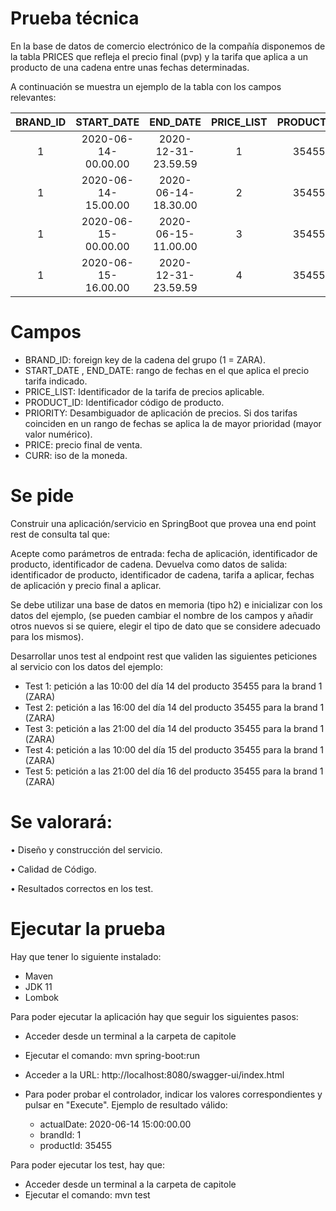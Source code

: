 # Prueba técnica

En la base de datos de comercio electrónico de la compañía disponemos de la tabla PRICES que refleja el precio final (pvp) y la tarifa que aplica a un producto de una cadena entre unas fechas determinadas.

A continuación se muestra un ejemplo de la tabla con los campos relevantes:
 
| BRAND_ID | START_DATE | END_DATE | PRICE_LIST | PRODUCT_ID | PRIORITY | PRICE | CURR |
|:---:|:---:|:---:|:---:|:---:|:---:|:---:|:---:|
| 1 | 2020-06-14-00.00.00 | 2020-12-31-23.59.59 | 1 | 35455 | 0 | 35.50 | EUR |
| 1 | 2020-06-14-15.00.00 | 2020-06-14-18.30.00 | 2 | 35455 | 1 | 25.45 | EUR |
| 1 | 2020-06-15-00.00.00 | 2020-06-15-11.00.00 | 3 | 35455 | 1 | 30.50 | EUR |
| 1 | 2020-06-15-16.00.00 | 2020-12-31-23.59.59 | 4 | 35455 | 1 | 38.95 | EUR |

# Campos 

* BRAND_ID: foreign key de la cadena del grupo (1 = ZARA).
* START_DATE , END_DATE: rango de fechas en el que aplica el precio tarifa indicado.
* PRICE_LIST: Identificador de la tarifa de precios aplicable.
* PRODUCT_ID: Identificador código de producto.
* PRIORITY: Desambiguador de aplicación de precios. Si dos tarifas coinciden en un rango de fechas se aplica la de mayor prioridad (mayor valor numérico).
* PRICE: precio final de venta.
* CURR: iso de la moneda.
 
# Se pide
 
Construir una aplicación/servicio en SpringBoot que provea una end point rest de consulta  tal que:
 
Acepte como parámetros de entrada: fecha de aplicación, identificador de producto, identificador de cadena.
Devuelva como datos de salida: identificador de producto, identificador de cadena, tarifa a aplicar, fechas de aplicación y precio final a aplicar.
 
Se debe utilizar una base de datos en memoria (tipo h2) e inicializar con los datos del ejemplo, (se pueden cambiar el nombre de los campos y añadir otros nuevos si se quiere, elegir el tipo de dato que se considere adecuado para los mismos).
              
Desarrollar unos test al endpoint rest que validen las siguientes peticiones al servicio con los datos del ejemplo:
                                                                                       
- Test 1: petición a las 10:00 del día 14 del producto 35455 para la brand 1 (ZARA)
- Test 2: petición a las 16:00 del día 14 del producto 35455 para la brand 1 (ZARA)
- Test 3: petición a las 21:00 del día 14 del producto 35455 para la brand 1 (ZARA)
- Test 4: petición a las 10:00 del día 15 del producto 35455 para la brand 1 (ZARA)
- Test 5: petición a las 21:00 del día 16 del producto 35455 para la brand 1 (ZARA)

# Se valorará:

• Diseño y construcción del servicio.

• Calidad de Código.

• Resultados correctos en los test.

# Ejecutar la prueba

Hay que tener lo siguiente instalado:

- Maven
- JDK 11
- Lombok

Para poder ejecutar la aplicación hay que seguir los siguientes pasos:

- Acceder desde un terminal a la carpeta de capitole
- Ejecutar el comando: mvn spring-boot:run
- Acceder a la URL: http://localhost:8080/swagger-ui/index.html
- Para poder probar el controlador, indicar los valores correspondientes y pulsar en "Execute". Ejemplo de resultado válido:

  * actualDate: 2020-06-14 15:00:00.00
  * brandId: 1
  * productId: 35455

Para poder ejecutar los test, hay que:

- Acceder desde un terminal a la carpeta de capitole
- Ejecutar el comando: mvn test

